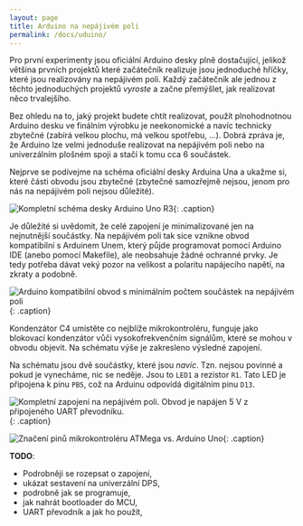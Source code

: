 ```yaml
---
layout: page
title: Arduino na nepájivém poli
permalink: /docs/uduino/
---
```


Pro první experimenty jsou oficiální Arduino desky plně dostačující, jelikož
většina prvních projektů které začátečník realizuje jsou jednoduché hříčky,
které jsou realizovány na nepájivém poli. Každý začátečník ale jednou z těchto
jednoduchých projektů *vyroste* a začne přemýšlet, jak realizovat něco
trvalejšího.

Bez ohledu na to, jaký projekt budete chtít realizovat, použít plnohodnotnou
Arduino desku ve finálním výrobku je neekonomické a navíc technicky zbytečné
(zabírá velkou plochu, má velkou spotřebu, ...). Dobrá zpráva je, že Arduino
lze velmi jednoduše realizovat na nepájivém poli nebo na univerzálním plošném
spoji a stačí k tomu cca 6 součástek.

Nejprve se podívejme na schéma oficiální desky Arduina Una a ukažme si, které
části obvodu jsou zbytečné (zbytečné samozřejmě nejsou, jenom pro nás na
nepájivém poli nejsou důležité).

![Kompletní schéma desky Arduino Uno R3]({{site.url}}/imgs/arduino-breadboard-schm.png){: .caption}

Je důležité si uvědomit, že celé zapojení je minimalizované jen na
nejnutnější součástky. Na nepájivém poli tak sice vznikne obvod kompatibilní s
Arduinem Unem, který půjde programovat pomocí Arduino IDE (anebo pomocí
Makefile), ale neobsahuje žádné ochranné prvky. Je tedy potřeba dávat veký
pozor na velikost a polaritu napájecího napětí, na zkraty a podobně.

![Arduino kompatibilní obvod s minimálním počtem součástek na nepájivém poli]({{site.url}}/imgs/arduino-breadboard-min.png){: .caption}

Kondenzátor C4 umístěte co nejblíže mikrokontroléru, funguje jako blokovací
kondenzátor vůči vysokofrekvenčním signálům, které se mohou v obvodu objevit.
Na schématu výše je zakresleno výsledné zapojení.

Na schématu jsou dvě součástky, které jsou *navíc*. Tzn. nejsou povinné a pokud je vynecháme, nic se neděje. Jsou to `LED1` a rezistor `R1`. Tato LED je připojena k pinu `PB5`, což na Arduinu odpovídá digitálním pinu `D13`.

![Kompletní zapojení na nepájivém poli. Obvod je napájen 5 V z připojeného UART převodníku.]({{site.url}}/imgs/arduino-breadboard-foto.jpg){: .caption}

![Značení pinů mikrokontroléru ATMega vs. Arduino Uno]({{site.url}}/imgs/arduino-breadboard-pinout.png){: .caption}

**TODO**:

* Podrobněji se rozepsat o zapojení,
* ukázat sestavení na univerzální DPS,
* podrobně jak se programuje,
* jak nahrát bootloader do MCU,
* UART převodník a jak ho použít,